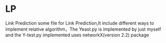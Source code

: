 # LP
Link Prediction
some file for Link Prediction,It include different ways to implement relative algorithm，The Yeast.py is implemented by just myself and the Y-test.py implemented uses networkX(version 2.2) package
